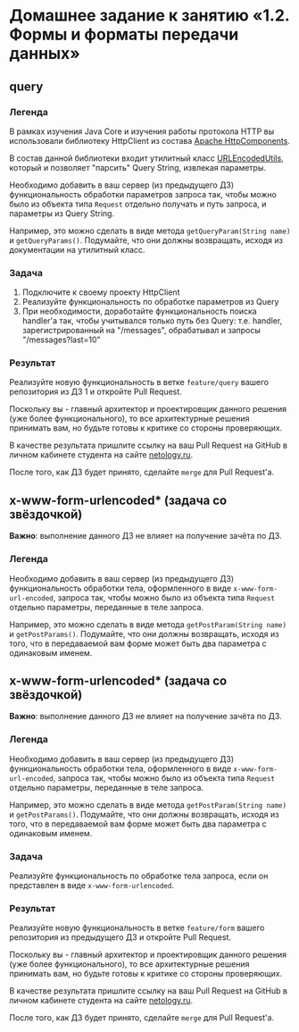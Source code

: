 # Домашнее задание к занятию «1.2. Формы и форматы передачи данных»


## query

### Легенда

В рамках изучения Java Core и изучения работы протокола HTTP вы использовали библиотеку HttpClient из состава [Apache HttpComponents](https://hc.apache.org).

В состав данной библиотеки входит утилитный класс [URLEncodedUtils](http://hc.apache.org/httpcomponents-client-ga/httpclient/apidocs/org/apache/http/client/utils/URLEncodedUtils.html), который и позволяет "парсить" Query String, извлекая параметры.

Необходимо добавить в ваш сервер (из предыдущего ДЗ) функциональность обработки параметров запроса так, чтобы можно было из объекта типа `Request` отдельно получать и путь запроса, и параметры из Query String.

Например, это можно сделать в виде метода `getQueryParam(String name)` и `getQueryParams()`. Подумайте, что они должны возвращать, исходя из документации на утилитный класс.

### Задача

1. Подключите к своему проекту HttpClient
1. Реализуйте функциональность по обработке параметров из Query
1. При необходимости, доработайте функциональность поиска handler'а так, чтобы учитывался только путь без Query: т.е. handler, зарегистрированный на "/messages", обрабатывал и запросы "/messages?last=10"

### Результат

Реализуйте новую функциональность в ветке `feature/query` вашего репозитория из ДЗ 1 и откройте Pull Request.

Поскольку вы - главный архитектор и проектировщик данного решения (уже более функционального), то все архитектурные решения принимать вам, но будьте готовы к критике со стороны проверяющих.

В качестве результата пришлите ссылку на ваш Pull Request на GitHub в личном кабинете студента на сайте [netology.ru](https://netology.ru).

После того, как ДЗ будет принято, сделайте `merge` для Pull Request'а.

## x-www-form-urlencoded* (задача со звёздочкой)

**Важно**: выполнение данного ДЗ не влияет на получение зачёта по ДЗ.

### Легенда

Необходимо добавить в ваш сервер (из предыдущего ДЗ) функциональность обработки тела, оформленного в виде `x-www-form-url-encoded`, запроса так, чтобы можно было из объекта типа `Request` отдельно параметры, переданные в теле запроса.

Например, это можно сделать в виде метода `getPostParam(String name)` и `getPostParams()`. Подумайте, что они должны возвращать, исходя из того, что в передаваемой вам форме может быть два параметра с одинаковым именем.

## x-www-form-urlencoded* (задача со звёздочкой)

**Важно**: выполнение данного ДЗ не влияет на получение зачёта по ДЗ.

### Легенда

Необходимо добавить в ваш сервер (из предыдущего ДЗ) функциональность обработки тела, оформленного в виде `x-www-form-url-encoded`, запроса так, чтобы можно было из объекта типа `Request` отдельно параметры, переданные в теле запроса.

Например, это можно сделать в виде метода `getPostParam(String name)` и `getPostParams()`. Подумайте, что они должны возвращать, исходя из того, что в передаваемой вам форме может быть два параметра с одинаковым именем.

### Задача

Реализуйте функциональность по обработке тела запроса, если он представлен в виде `x-www-form-urlencoded`.

### Результат

Реализуйте новую функциональность в ветке `feature/form` вашего репозитория из предыдущего ДЗ и откройте Pull Request.

Поскольку вы - главный архитектор и проектировщик данного решения (уже более функционального), то все архитектурные решения принимать вам, но будьте готовы к критике со стороны проверяющих.

В качестве результата пришлите ссылку на ваш Pull Request на GitHub в личном кабинете студента на сайте [netology.ru](https://netology.ru).

После того, как ДЗ будет принято, сделайте `merge` для Pull Request'а.